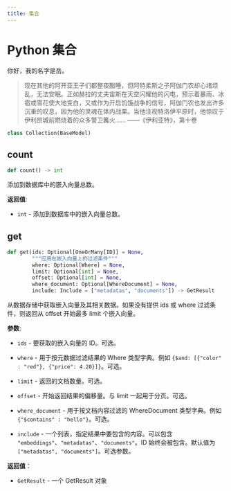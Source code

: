 ```yaml
---
title: 集合
---
```


# Python 集合

你好，我的名字是岳。

> 现在其他的阿开亚王子们都整夜酣睡，但阿特柔斯之子阿伽门农却心绪烦乱，无法安眠。正如赫拉的丈夫宙斯在天空闪耀他的闪电，预示着暴雨、冰雹或雪花使大地变白，又或作为开启饥饿战争的信号，阿伽门农也发出许多沉重的叹息，因为他的灵魂在体内战栗。当他注视特洛伊平原时，他惊叹于伊利昂城前燃烧着的众多警卫篝火…… ——《伊利亚特》，第十卷

```python
class Collection(BaseModel)
```

## count

```python
def count() -> int
```

添加到数据库中的嵌入向量总数。

**返回值**:

- `int` - 添加到数据库中的嵌入向量总数。

## get

```python
def get(ids: Optional[OneOrMany[ID]] = None,
        """应用在嵌入向量上的过滤条件"""
        where: Optional[Where] = None,
        limit: Optional[int] = None,
        offset: Optional[int] = None,
        where_document: Optional[WhereDocument] = None,
        include: Include = ["metadatas", "documents"]) -> GetResult
```

从数据存储中获取嵌入向量及其相关数据。如果没有提供 ids 或 where 过滤条件，则返回从 offset 开始最多 limit 个嵌入向量。

**参数**:

- `ids` - 要获取的嵌入向量的 ID。可选。
- `where` - 用于按元数据过滤结果的 Where 类型字典。例如 `{$and: [{"color" : "red"}, {"price": 4.20}]}`。可选。
- `limit` - 返回的文档数量。可选。
- `offset` - 开始返回结果的偏移量。与 limit 一起用于分页。可选。
- `where_document` - 用于按文档内容过滤的 WhereDocument 类型字典。例如 `{"$contains" : "hello"}`。可选。

- `include` - 一个列表，指定结果中要包含的内容。可以包含 `"embeddings"`、`"metadatas"`、`"documents"`。ID 始终会被包含。默认值为 `["metadatas", "documents"]`。可选参数。

**返回值**：

- `GetResult` - 一个 GetResult 对象
